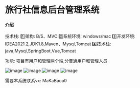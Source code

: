 # 旅行社信息后台管理系统

#### 介绍
技术栈:
1️⃣架构: B/S、MVC
2️⃣系统环境: windows/mac
3️⃣开发环境: IDEA2021.2,JDK1.8,Maven、Mysql,Tomcat
4️⃣技术栈: java,Mysql,SpringBoot,Vue,Tomcat


功能:
项目有用户和管理两个端,分普通用户和管理人员

![image](https://github.com/MaCa-BaKa/lvxingsheInifoManagementSystem/assets/102128690/cd56952e-9ef9-49d8-a085-141b64ead1ad)
![image](https://github.com/MaCa-BaKa/lvxingsheInifoManagementSystem/assets/102128690/03bf5036-aaeb-4618-80ab-62734fe19377)
![image](https://github.com/MaCa-BaKa/lvxingsheInifoManagementSystem/assets/102128690/3e53b6b1-b2f7-4c4e-8b95-71a51c0bd32c)
![image](https://github.com/MaCa-BaKa/lvxingsheInifoManagementSystem/assets/102128690/1c07e796-5980-4306-856a-f72d1e806bd6)




需要本系统联系vx: MaKaBaca0
